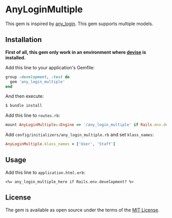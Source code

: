 # AnyLoginMultiple

This gem is inspired by [any_login](https://github.com/igorkasyanchuk/any_login).
This gem supports multiple models.

## Installation

**First of all, this gem only work in an environment
where [devise](https://github.com/heartcombo/devise) is installed.**

Add this line to your application's Gemfile:

```ruby
group :development, :test do
  gem 'any_login_multiple'
end
```

And then execute:
```bash
$ bundle install
```

Add this line to `routes.rb`:

```rb
mount AnyLoginMultiple::Engine => '/any_login_multiple' if Rails.env.development?
```

Add `config/initializers/any_login_multiple.rb` and set `klass_names`:

```rb
AnyLoginMultiple.klass_names = ['User', 'Staff']
```

## Usage

Add this line to `application.html.erb`:

```erb
<%= any_login_multiple_here if Rails.env.development? %>
```

## License
The gem is available as open source under the terms of the [MIT License](https://opensource.org/licenses/MIT).
